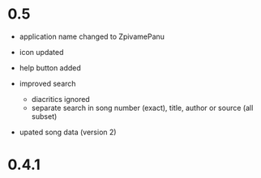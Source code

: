 # 0.5

* application name changed to ZpivamePanu

* icon updated

* help button added

* improved search
  - diacritics ignored
  - separate search in song number (exact), title, author or source (all subset)

* upated song data (version 2)


# 0.4.1